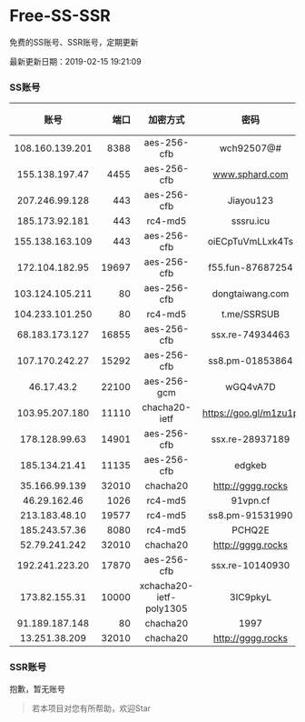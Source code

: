 # Free-SS-SSR

免费的SS账号、SSR账号，定期更新

最新更新日期：2019-02-15 19:21:09 

### SS账号

|账号|端口|加密方式|密码|更新时间|国家|
|:-----:|-----:|:----:|:----:|:----:|:----:|
|108.160.139.201|8388|aes-256-cfb|wch92507@#|19:17:05|JP|
|155.138.197.47|4455|aes-256-cfb|www.sphard.com|19:12:10|US|
|207.246.99.128|443|aes-256-cfb|Jiayou123|19:17:11|US|
|185.173.92.181|443|rc4-md5|sssru.icu|19:17:16|RU|
|155.138.163.109|443|aes-256-cfb|oiECpTuVmLLxk4Ts|19:12:11|US|
|172.104.182.95|19697|aes-256-cfb|f55.fun-87687254|19:17:07|SG|
|103.124.105.211|80|aes-256-cfb|dongtaiwang.com|19:17:19|US|
|104.233.101.250|80|rc4-md5|t.me/SSRSUB|19:17:13|CA|
|68.183.173.127|16855|aes-256-cfb|ssx.re-74934463|19:17:07|US|
|107.170.242.27|15292|aes-256-cfb|ss8.pm-01853864|19:17:05|US|
|46.17.43.2|22100|aes-256-gcm|wGQ4vA7D|18:57:14|RU|
|103.95.207.180|11110|chacha20-ietf|https://goo.gl/m1zu1p|19:17:13|US|
|178.128.99.63|14901|aes-256-cfb|ssx.re-28937189|19:17:06|SG|
|185.134.21.41|11135|aes-256-cfb|edgkeb|19:17:12|GB|
|35.166.99.139|32010|chacha20|http://gggg.rocks|19:17:17|US|
|46.29.162.46|1026|rc4-md5|91vpn.cf|19:17:20|RU|
|213.183.48.10|19577|rc4-md5|ss8.pm-91531990|19:17:05|RU|
|185.243.57.36|8080|rc4-md5|PCHQ2E|19:17:15|US|
|52.79.241.242|32010|chacha20|http://gggg.rocks|19:07:13|KR|
|192.241.223.20|17870|aes-256-cfb|ssx.re-10140930|19:17:06|US|
|173.82.155.31|10000|xchacha20-ietf-poly1305|3IC9pkyL|19:17:08|US|
|91.189.187.148|80|chacha20|1997|19:17:13|US|
|13.251.38.209|32010|chacha20|http://gggg.rocks|19:17:29|SG|


### SSR账号

抱歉，暂无账号



> 若本项目对您有所帮助，欢迎Star